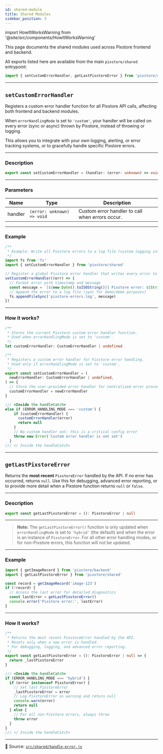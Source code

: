 ```yaml
---
id: shared-module
title: Shared Modules
sidebar_position: 3
---
```


import HowItWorksWarning from '@site/src/components/HowItWorksWarning'

This page documents the shared modules used across Pixstore frontend and backend.

All exports listed here are available from the main `pixstore/shared` entrypoint:

```ts
import { setCustomErrorHandler, getLastPixstoreError } from 'pixstore/shared'
```

---

## `setCustomErrorHandler`

Registers a custom error handler function for all Pixstore API calls, affecting both frontend and backend modules.

When `errorHandlingMode` is set to `'custom'`, your handler will be called on every error (sync or async) thrown by Pixstore, instead of throwing or logging.

This allows you to integrate with your own logging, alerting, or error tracking systems, or to gracefully handle specific Pixstore errors.

---

### Description

```ts
export const setCustomErrorHandler = (handler: (error: unknown) => void) => void
```

---

### Parameters

| Name    | Type                       | Description                                     |
| ------- | -------------------------- | ----------------------------------------------- |
| handler | `(error: unknown) => void` | Custom error handler to call when errors occur. |

---

### Example

```ts
/**
 * Example: Write all Pixstore errors to a log file (custom logging integration)
 */
import fs from 'fs'
import { setCustomErrorHandler } from 'pixstore/shared'

// Register a global Pixstore error handler that writes every error to disk
setCustomErrorHandler((err) => {
  // Format error with timestamp and message
  const message = `[${new Date().toISOString()}] Pixstore error: ${String(err)}\n`
  // Append the error to a log file (sync for demo/demo purposes)
  fs.appendFileSync('pixstore-errors.log', message)
})
```

---

### How it works?

<HowItWorksWarning />

```ts
/**
 * Stores the current Pixstore custom error handler function.
 * Used when errorHandlingMode is set to 'custom'.
 */
let customErrorHandler: CustomErrorHandler | undefined

/**
 * Registers a custom error handler for Pixstore error handling.
 * Used only if errorHandlingMode is set to 'custom'.
 */
export const setCustomErrorHandler = (
  newErrorHandler: CustomErrorHandler | undefined,
) => {
  // Store the user-provided error handler for centralized error processing
  customErrorHandler = newErrorHandler
}

/// <Inside the handleCatch>
else if (ERROR_HANDLING_MODE === 'custom') {
    if (customErrorHandler) {
      customErrorHandler(error)
      return null
    }
    // No custom handler set: this is a critical config error
    throw new Error('Custom error handler is not set')
  }
/// </ Inside the handleCatch>
```

---

## `getLastPixstoreError`

Returns the **most recent** `PixstoreError` handled by the API.
If no error has occurred, returns `null`.
Use this for debugging, advanced error reporting, or to provide more detail when a Pixstore function returns `null` or `false`.

---

### Description

```ts
export const getLastPixstoreError = (): PixstoreError | null
```

---

> **Note:**
> The `getLastPixstoreError()` function is only updated when `errorHandlingMode` is set to `'hybrid'` (the default) and when the error is an instance of `PixstoreError`.
> For all other error handling modes, or for non-Pixstore errors, this function will not be updated.

---

### Example

```ts
import { getImageRecord } from 'pixstore/backend'
import { getLastPixstoreError } from 'pixstore/shared'

const record = getImageRecord('image-123')
if (!record) {
  // Access the last error for detailed diagnostics
  const lastError = getLastPixstoreError()
  console.error('Pixstore error:', lastError)
}
```

---

### How it works?

<HowItWorksWarning />

```ts
/**
 * Returns the most recent PixstoreError handled by the API.
 * Resets only when a new error is handled.
 * For debugging, logging, and advanced error reporting.
 */
export const getLastPixstoreError = (): PixstoreError | null => {
  return _lastPixstoreError
}

/// <Inside the handleCatch>
if (ERROR_HANDLING_MODE === 'hybrid') {
  if (error instanceof PixstoreError) {
    // Set last PixstoreError
    _lastPixstoreError = error
    // Log PixstoreError as warning and return null
    console.warn(error)
    return null
  } else {
    // For all non-Pixstore errors, always throw
    throw error
  }
}
/// </ Inside the handleCatch>
```

---

📄 Source: [`src/shared/handle-error.js`](https://github.com/sDenizOzturk/pixstore/blob/main/src/shared/handle-error.js)
